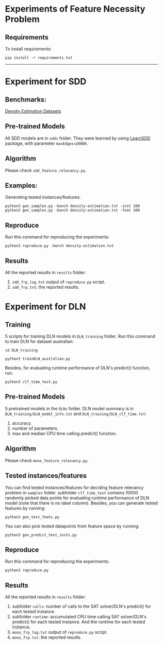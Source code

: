# Experiments of Feature Necessity Problem 
## Requirements

To install requirements:

```setup
pip install -r requirements.txt
```
---
# Experiment for SDD

## Benchmarks:
[Density Estimation Datasets](https://github.com/UCLA-StarAI/Density-Estimation-Datasets)

## Pre-trained Models

All SDD models are in `sdds` folder. 
They were learned by using [LearnSDD](https://github.com/ML-KULeuven/LearnSDD) package, 
with parameter `maxEdges=20000`.

## Algorithm

Please check `sdd_feature_relevancy.py`.

## Examples:
Generating tested instances/features:
```
python3 gen_samples.py -bench density-estimation.txt -inst 100
python3 gen_samples.py -bench density-estimation.txt -feat 100
```

## Reproduce
Run this command for reproducing the experiments:
```
python3 reproduce.py -bench density-estimation.txt
```

## Results
All the reported results in `results` folder:
1. `sdd_frp_log.txt` output of `reproduce.py` script.
2. `sdd_frp.txt`: the reported results.

# Experiment for DLN

## Training

5 scripts for training DLN models in `DLN_training` folder.
Run this command to train DLN for dataset australian:

```
cd DLN_training

python3 trainDLN_australian.py
```
Besides, for evaluating runtime performance of DLN's predict()
function, run:
```
python3 clf_time_test.py
```

## Pre-trained Models

5 pretrained models in the `DLNs` folder.
DLN model summary is in `DLN_training/DLN_model_info.txt`
and `DLN_training/DLN_clf_time.txt`:
1. accuracy.
2. number of parameters.
3. max and median CPU time calling predict() function.
 
## Algorithm

Please check `mono_feature_relevancy.py`.

## Tested instances/features

You can find tested instances/features for deciding feature relevancy problem
in `samples` folder.
subfolder `clf_time_test` contains 10000 randomly picked data points
for evaluating runtime performance of DLN model (note that there is no label column).
Besides, you can generate tested features by running:

```
python3 gen_test_feats.py
```
You can also pick tested datapoints from feature space by running:
```
python3 gen_predict_test_insts.py
```

## Reproduce

Run this command for reproducing the experiments:
```
python3 reproduce.py
```

## Results
All the reported results in `results` folder:
1. subfolder `calls`: number of calls to the SAT solver/DLN's predict() for each tested instance. 
2. subfolder `runtime`: accumulated CPU time calling SAT solver/DLN's predict() for each tested instance. And the runtime for each tested instance.
3. `mono_frp_log.txt` output of `reproduce.py` script.
4. `mono_frp.txt`: the reported results.